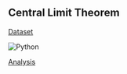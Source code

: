## Central Limit Theorem

[Dataset](https://github.com/DiAg-2025/Python--Central-Limit-Theorem/blob/main/weight-height.csv)

![Python](https://img.shields.io/badge/Py_libraries-pandas,_matplotlib,_numpy,_seaborn-lightgreen)

[Analysis](https://github.com/DiAg-2025/Python--Central-Limit-Theorem/blob/main/JupyterAnalysis.ipynb)

